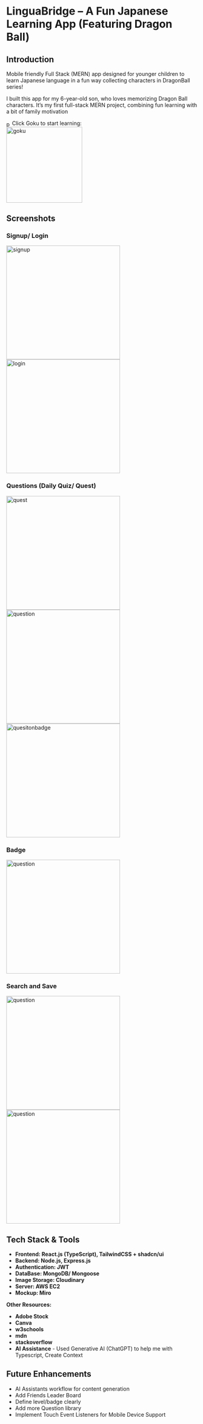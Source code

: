 # LinguaBridge – A Fun Japanese Learning App (Featuring Dragon Ball)

## Introduction
Mobile friendly Full Stack (MERN) app designed for younger children to learn Japanese language in a fun way collecting characters in DragonBall series!

I built this app for my 6-year-old son, who loves memorizing Dragon Ball characters. It’s my first full-stack MERN project, combining fun learning with a bit of family motivation

<img src="./Frontend/src/assets/Readme/point.png" alt="point" style="vertical-align: middle; width: 15px;"/>Click Goku to start learning:  
<a href="http://13.250.58.55"><img src="./Frontend/src/assets/Readme/Goku.webp" alt="goku" style="vertical-align: middle; width: 200px;"/></a>
 

## Screenshots 

### Signup/ Login
<img src="./Frontend/src/assets/Readme/Signup.png" alt="signup" style="vertical-align: middle; width: 300px;"/>
<img src="./Frontend/src/assets/Readme/Login.png" alt="login" style="vertical-align: middle; width: 300px;"/>

### Questions (Daily Quiz/ Quest)
<img src="./Frontend/src/assets/Readme/Quest.png" alt="quest" style="vertical-align: middle; width: 300px;"/>
<img src="./Frontend/src/assets/Readme/Questions.png" alt="question" style="vertical-align: middle; width: 300px;"/>
<img src="./Frontend/src/assets/Readme/QuestionBadge.png" alt="quesitonbadge" style="vertical-align: middle; width: 300px;"/>

### Badge 
<img src="./Frontend/src/assets/Readme/Badges.png" alt="question" style="vertical-align: middle; width: 300px;"/>

### Search and Save
<img src="./Frontend/src/assets/Readme/Search_English.png" alt="question" style="vertical-align: middle; width: 300px;"/>
<img src="./Frontend/src/assets/Readme/Search_Japanese.png" alt="question" style="vertical-align: middle; width: 300px;"/>

## Tech Stack & Tools
* **Frontend: React.js (TypeScript),  TailwindCSS + shadcn/ui** 
* **Backend: Node.js, Express.js** 
* **Authentication: JWT** 
* **DataBase: MongoDB/ Mongoose** 
* **Image Storage: Cloudinary** 
* **Server: AWS EC2** 
* **Mockup: Miro**

**Other Resources:** 
* **Adobe Stock**
* **Canva**
* **w3schools**
* **mdn**
* **stackoverflow**
* **AI Assistance** - Used Generative AI (ChatGPT) to  help me with Typescript, Create Context

## Future Enhancements
* AI Assistants workflow for content generation 
* Add Friends
Leader Board
* Define level/badge clearly
* Add more Question library
* Implement Touch Event Listeners for Mobile Device Support

